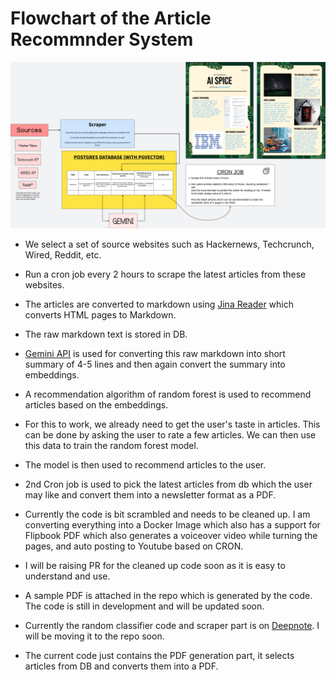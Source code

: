 # Flowchart of the Article Recommnder System
![Flow](flow.png)

 - We select a set of source websites such as Hackernews, Techcrunch, Wired, Reddit, etc.
 - Run a cron job every 2 hours to scrape the latest articles from these websites.
 - The articles are converted to markdown using [Jina Reader](https://jina.ai/reader/) which converts HTML pages to Markdown.
 - The raw markdown text is stored in DB.
 - [Gemini API](https://ai.google.dev) is used for converting this raw markdown into short summary of 4-5 lines and then again convert the summary into embeddings.
 - A recommendation algorithm of random forest is used to recommend articles based on the embeddings.
 - For this to work, we already need to get the user's taste in articles. This can be done by asking the user to rate a few articles. We can then use this data to train the random forest model.
- The model is then used to recommend articles to the user.
- 2nd Cron job is used to pick the latest articles from db which the user may like and convert them into a newsletter format as a PDF.
- Currently the code is bit scrambled and needs to be cleaned up. I am converting everything into a Docker Image which also has a support for Flipbook PDF which also generates a voiceover video while turning the pages, and auto posting to Youtube based on CRON.
- I will be raising PR for the cleaned up code soon as it is easy to understand and use.

- A sample PDF is attached in the repo which is generated by the code. The code is still in development and will be updated soon.

- Currently the random classifier code and scraper part is on [Deepnote](https://deepnote.com). I will be moving it to the repo soon.

- The current code just contains the PDF generation part, it selects articles from DB and converts them into a PDF.